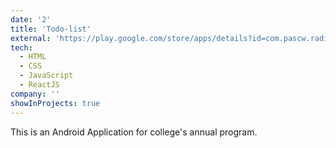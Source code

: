 ```yaml
---
date: '2'
title: 'Todo-list'
external: 'https://play.google.com/store/apps/details?id=com.pascw.radianceregistration'
tech:
  - HTML
  - CSS
  - JavaScript
  - ReactJS
company: ''
showInProjects: true
---
```


This is an Android Application for college's annual program.
